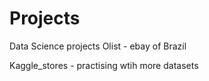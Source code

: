 # Projects
Data Science projects
Olist - ebay of Brazil

Kaggle_stores - practising wtih more datasets
